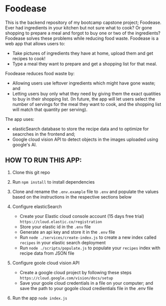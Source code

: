 # Foodease

This is the backend repository of my bootcamp capstone project; Foodease.
Ever had ingredients in your kitchen but not sure what to cook? Or gone shopping to prepare a meal and forgot to buy one or two of the ingredients? Foodease solves these problems while reducing food waste.
Foodease is a web app that allows users to:
- Take pictures of ingredients they have at home, upload them and get recipes to cook!
- Type a meal they want to prepare and get a shopping list for that meal.  

Foodease reduces food waste by:
- Allowing users use leftover ingredients which might have gone waste; and
- Letting users buy only what they need by giving them the exact quatities to buy in their shopping list. (In future, the app will let users select the number of servings for the meal they want to cook, and the shopping list will match that quantity per serving).

The app uses: 
- elasticSearch database to store the recipe data and to optimize for seacrches in the frontend and;
- Google cloud vision API to detect objects in the images uploaded using google's AI.

## HOW TO RUN THIS APP:

1. Clone this git repo

1. Run `npm install` to install dependencies

1. Clone and rename the `.env.example` file to `.env` and populate the values based on the instructions in the respective sections below

1. Configure elasticSearch 

   - Create your Elastic cloud console account (15 days free trial) `https://cloud.elastic.co/registration` 
   - Store your elastic id in the `.env` file
   - Generate an api key and store it in the `.env` file
   - Run `node ./services/create-index.js` to create a new index called `recipes` in your elastic search deployment 
   - Run `node ./scripts/populate.js` to populate your `recipes` index with recipe data from JSON file

1. Configure goole cloud vision API

   - Create a google cloud project by following these steps `https://cloud.google.com/vision/docs/setup`
   - Save your goole cloud credentials in a file on your computer; and save the path to your gogole cloud credientials file in the .env file 

1. Run the app `node index.js`

